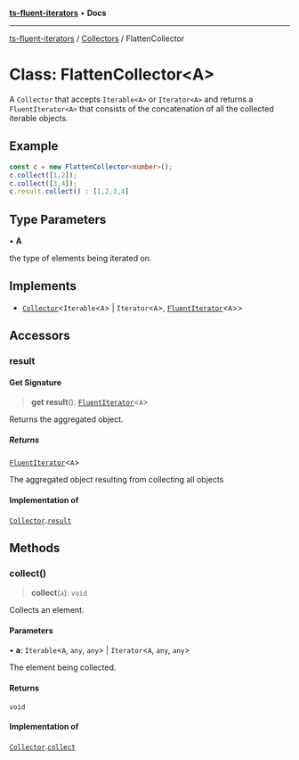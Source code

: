 [**ts-fluent-iterators**](../../../README.md) • **Docs**

---

[ts-fluent-iterators](../../../README.md) / [Collectors](../README.md) / FlattenCollector

# Class: FlattenCollector\<A\>

A `Collector` that accepts `Iterable<A>` or `Iterator<A>` and returns a `FluentIterator<A>` that consists of the concatenation of all the collected iterable objects.

## Example

```ts
const c = new FlattenCollector<number>();
c.collect([1,2]);
c.collect([3,4]);
c.result.collect() : [1,2,3,4]
```

## Type Parameters

• **A**

the type of elements being iterated on.

## Implements

- [`Collector`](../interfaces/Collector.md)\<`Iterable`\<`A`\> \| `Iterator`\<`A`\>, [`FluentIterator`](../../../classes/FluentIterator.md)\<`A`\>\>

## Accessors

### result

#### Get Signature

> **get** **result**(): [`FluentIterator`](../../../classes/FluentIterator.md)\<`A`\>

Returns the aggregated object.

##### Returns

[`FluentIterator`](../../../classes/FluentIterator.md)\<`A`\>

The aggregated object resulting from collecting all objects

#### Implementation of

[`Collector`](../interfaces/Collector.md).[`result`](../interfaces/Collector.md#result)

## Methods

### collect()

> **collect**(`a`): `void`

Collects an element.

#### Parameters

• **a**: `Iterable`\<`A`, `any`, `any`\> \| `Iterator`\<`A`, `any`, `any`\>

The element being collected.

#### Returns

`void`

#### Implementation of

[`Collector`](../interfaces/Collector.md).[`collect`](../interfaces/Collector.md#collect)
